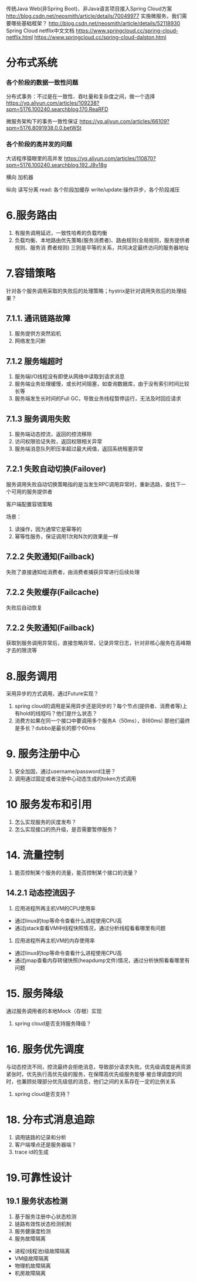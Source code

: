 传统Java Web(非Spring Boot)、非Java语言项目接入Spring Cloud方案
http://blog.csdn.net/neosmith/article/details/70049977
实施微服务，我们需要哪些基础框架？
http://blog.csdn.net/neosmith/article/details/52118930
Spring Cloud netflix中文文档
https://www.springcloud.cc/spring-cloud-netflix.html
https://www.springcloud.cc/spring-cloud-dalston.html

# 分布式系统
###  各个阶段的数据一致性问题

分布式事务：不过是在一致性、吞吐量和复杂度之间，做一个选择
https://yq.aliyun.com/articles/109238?spm=5176.100240.searchblog.170.ReaRFD

微服务架构下的事务一致性保证
https://yq.aliyun.com/articles/66109?spm=5176.8091938.0.0.betWSt

### 各个阶段的高并发的问题

大话程序猿眼里的高并发
https://yq.aliyun.com/articles/110870?spm=5176.100240.searchblog.192.J8v18g

横向
加机器

纵向
读写分离
read: 各个阶段加缓存
write/update:操作异步，各个阶段减压


# 6.服务路由
1. 有服务调用延迟，一致性哈希的负载均衡
1. 负载均衡、本地路由优先策略(服务消费者)、路由规则(全局规则，服务提供者规则、服务消 费者规则)
   三则是平等的关系，共同决定最终访问的服务器地址

# 7.容错策略
针对各个服务调用采取的失败后的处理策略；hystrix是针对调用失败后的处理结果？
## 7.1.1. 通讯链路故障
1. 服务提供方突然宕机
1. 网络发生闪断
## 7.1.2 服务端超时
1. 服务端I/O线程没有即使从网络中读取到请求消息
1. 服务端业务处理缓慢，或长时间阻塞，如查询数据库，由于没有索引时间比较长等
1. 服务端发生长时间的Full GC，导致业务线程暂停运行，无法及时回应请求
## 7.1.3 服务调用失败
1. 服务端动态控流，返回的控流移除
1. 访问权限验证失败，返回权限相关异常
1. 服务端消息队列积压率超过最大阀值，返回系统租塞异常
## 7.2.1 失败自动切换(Failover)
服务调用失败自动切换策略指的是当发生RPC调用异常时，重新选路，查找下一个可用的服务提供者

客户端配置容错策略

场景：

1. 读操作，因为通常它是幂等的
1. 幂等性服务，保证调用1次和N次的效果是一样
## 7.2.2 失败通知(Failback)
失败了直接通知给消费者，由消费者捕获异常进行后续处理
## 7.2.2 失败缓存(Failcache)
失败后自动恢复
## 7.2.2 失败通知(Failback)
获取到服务调用异常后，直接忽略异常，记录异常日志，针对非核心服务在高峰期才去的限流等
# 8.服务调用
采用异步的方式调用，通过Future实现？

1. spring cloud的调用是采用异步还是同步的？每个节点(提供者、消费者等)上有hold的线程吗？他们是什么状态？
2. 消费方如果在同一个接口中要调用多个服务A（50ms），B(60ms) 那他们最终是多长？dubbo是最长的那个60ms

# 9. 服务注册中心
1. 安全加固，通过username/password注册？
2. 调用通过固定或者注册中心动态生成的token方式调用

# 10 服务发布和引用
1. 怎么实现服务的灰度发布？
1. 怎么实现接口的热升级，是否需要暂停服务？

# 14. 流量控制
1. 能否控制某个服务的流量，能否控制某个接口的流量？
## 14.2.1 动态控流因子
1. 应用进程所再主机VM的CPU使用率
 - 通过linux的top等命令查看什么进程使用CPU高
 - 通过jstack查看VM中线程快照情况，通过分析线程看看哪里有问题
1. 应用进程所再主机VM的内存使用率
 - 通过linux的top等命令查看什么进程使用CPU高
 - 通过jmap查看内存转储快照(heapdump文件)情况，通过分析快照看看哪里有问题

# 15. 服务降级
通过服务调用者的本地Mock（存根）实现

1. spring cloud是否支持服务降级？

# 16. 服务优先调度
与动态控流不同，控流最终会拒绝消息，导致部分请求失败。优先级调度是再资源紧张时，优先执行高优先级的服务，在保障高优先级服务能够
被合理调度的同时，也兼顾处理部分优先级低的消息，他们之间的关系存在一定的比例关系


1. spring cloud是否支持？

# 18. 分布式消息追踪
1. 调用链路的记录和分析
1. 客户端埋点还是服务器端？
1. trace id的生成

# 19.可靠性设计
## 19.1 服务状态检测
1. 基于服务注册中心状态检测
1. 链路有效性状态检测机制
1. 服务健康度检测
1. 服务故障隔离
 - 进程(线程池)级故障隔离
 - VM级故障隔离
 - 物理机故障隔离
 - 机房故障隔离
